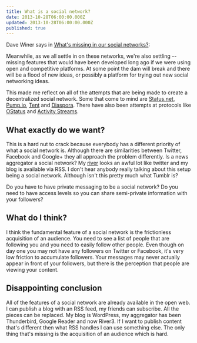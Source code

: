 ```yaml
---
title: What is a social network?
date: 2013-10-28T06:00:00.000Z
updated: 2013-10-28T06:00:00.000Z
published: true
---
```


Dave Winer says in [What's missing in our social networks?](http://scripting.com/2013/10/28/whatsMissingInOurSocialNetworks):

Meanwhile, as we all settle in on these networks, we're also settling -- missing features that would have been developed long ago if we were using open and competitive platforms. At some point the dam will break and there will be a flood of new ideas, or possibly a platform for trying out new social networking ideas.

This made me reflect on all of the attempts that are being made to create a decentralized social network.  Some that come to mind are [Status.net](http://status.net/), [Pump.io](http://pump.io/), [Tent](https://web.archive.org/web/20190405122017/http://tent.io/) and [Diaspora](https://diasporafoundation.org/). There have also been attempts at protocols like [OStatus](http://www.w3.org/community/ostatus/) and [Activity Streams](http://activitystrea.ms/).

## What exactly do we want?

This is a hard nut to crack because everybody has a different priority of what a social network is.  Although there are similarities between Twitter, Facebook and Google+ they all approach the problem differently.  Is a news aggregator a social network? My [river](http://river.andrewshell.org/) looks an awful lot like twitter and my blog is available via RSS.  I don't hear anybody really talking about this setup being a social network.  Although isn't this pretty much what Tumblr is?

Do you have to have private messaging to be a social network? Do you need to have access levels so you can share semi-private information with your followers?

## What do I think?

I think the fundamental feature of a social network is the frictionless acquisition of an audience.  You need to see a list of people that are following you and you need to easily follow other people.  Even though on day one you may not have any followers on Twitter or Facebook, it's very low friction to accumulate followers. Your messages may never actually appear in front of your followers, but there is the perception that people are viewing your content.

## Disappointing conclusion

All of the features of a social network are already available in the open web.  I can publish a blog with an RSS feed, my friends can subscribe.  All the pieces can be replaced.  My blog is WordPress, my aggregator has been Thunderbird, Google Reader and now River3.  If I want to publish content that's different then what RSS handles I can use something else.  The only thing that's missing is the acquisition of an audience which is hard.

